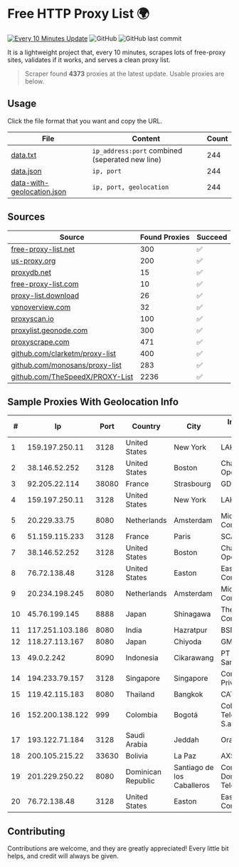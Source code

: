 
# Free HTTP Proxy List 🌍

[![Every 10 Minutes Update](https://github.com/mertguvencli/http-proxy-list/actions/workflows/main.yml/badge.svg?branch=main)](https://github.com/mertguvencli/http-proxy-list/actions/workflows/main.yml)
![GitHub](https://img.shields.io/github/license/mertguvencli/http-proxy-list)
![GitHub last commit](https://img.shields.io/github/last-commit/mertguvencli/http-proxy-list)

It is a lightweight project that, every 10 minutes, scrapes lots of free-proxy sites, validates if it works, and serves a clean proxy list.


> Scraper found **4373** proxies at the latest update. Usable proxies are below.

## Usage

Click the file format that you want and copy the URL.


|File|Content|Count|
|----|-------|-----|
|[data.txt](https://raw.githubusercontent.com/mertguvencli/http-proxy-list/main/proxy-list/data.txt)|`ip_address:port` combined (seperated new line)|244|
|[data.json](https://raw.githubusercontent.com/mertguvencli/http-proxy-list/main/proxy-list/data.json)|`ip, port`|244|
|[data-with-geolocation.json](https://raw.githubusercontent.com/mertguvencli/http-proxy-list/main/proxy-list/data-with-geolocation.json)|`ip, port, geolocation`|244|

## Sources

|Source|Found Proxies|Succeed|
|------|-------------|-------|
|[free-proxy-list.net](https://free-proxy-list.net)|300|✅|
|[us-proxy.org](https://www.us-proxy.org)|200|✅|
|[proxydb.net](http://proxydb.net)|15|✅|
|[free-proxy-list.com](https://free-proxy-list.com/?page=&port=&type%5B%5D=http&type%5B%5D=https&up_time=0&search=Search)|10|✅|
|[proxy-list.download](https://www.proxy-list.download/HTTP)|26|✅|
|[vpnoverview.com](https://vpnoverview.com/privacy/anonymous-browsing/free-proxy-servers)|32|✅|
|[proxyscan.io](https://www.proxyscan.io)|100|✅|
|[proxylist.geonode.com](https://proxylist.geonode.com/api/proxy-list?limit=300&page=1&sort_by=lastChecked&sort_type=desc&protocols=http,https)|300|✅|
|[proxyscrape.com](https://api.proxyscrape.com/v2/?request=displayproxies&protocol=http&timeout=10000&country=all&ssl=all&anonymity=all)|471|✅|
|[github.com/clarketm/proxy-list](https://raw.githubusercontent.com/clarketm/proxy-list/master/proxy-list-raw.txt)|400|✅|
|[github.com/monosans/proxy-list](https://raw.githubusercontent.com/monosans/proxy-list/main/proxies/http.txt)|283|✅|
|[github.com/TheSpeedX/PROXY-List](https://raw.githubusercontent.com/TheSpeedX/PROXY-List/master/http.txt)|2236|✅|


## Sample Proxies With Geolocation Info

|#|Ip|Port|Country|City|Internet Service Provider|
|-|--|----|-------|----|-------------------------|
|1|159.197.250.11|3128|United States|New York|LAKSH|
|2|38.146.52.252|3128|United States|Boston|Charles River Operation|
|3|92.205.22.114|38080|France|Strasbourg|GD MASS Network|
|4|159.197.250.11|3128|United States|New York|LAKSH|
|5|20.229.33.75|8080|Netherlands|Amsterdam|Microsoft Corporation|
|6|51.159.115.233|3128|France|Paris|SCALEWAY|
|7|38.146.52.252|3128|United States|Boston|Charles River Operation|
|8|76.72.138.48|3128|United States|Easton|Easton Utilities Commission|
|9|20.234.198.245|8080|Netherlands|Amsterdam|Microsoft Corporation|
|10|45.76.199.145|8888|Japan|Shinagawa|The Constant Company|
|11|117.251.103.186|8080|India|Hazratpur|BSNL Internet|
|12|118.27.113.167|8080|Japan|Chiyoda|GMO Internet, Inc.|
|13|49.0.2.242|8090|Indonesia|Cikarawang|PT Usaha Adi Sanggoro|
|14|194.233.79.157|3128|Singapore|Singapore|Contabo Asia Private Limited|
|15|119.42.115.183|8080|Thailand|Bangkok|CAT-BB|
|16|152.200.138.122|999|Colombia|Bogotá|Colombia Telecomunicaciones S.a. ESP|
|17|193.122.71.184|3128|Saudi Arabia|Jeddah|Oracle Corporation|
|18|200.105.215.22|33630|Bolivia|La Paz|AXS Bolivia S. A.|
|19|201.229.250.22|8080|Dominican Republic|Santiago de los Caballeros|Compañía Dominicana de Teléfonos S. A.|
|20|76.72.138.48|3128|United States|Easton|Easton Utilities Commission|



## Contributing

Contributions are welcome, and they are greatly appreciated! Every
little bit helps, and credit will always be given.

